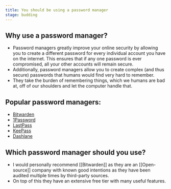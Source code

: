 ```yaml
---
title: You should be using a password manager
stage: budding
---
```


## Why use a password manager?

- Password managers greatly improve your online security by allowing you to create a different password for every individual account you have on the internet. This ensures that if any one password is ever compromised, all your other accounts will remain secure.
- Additionally, password managers allow you to create complex (and thus secure) passwords that humans would find very hard to remember.
- They take the burden of remembering things, which we humans are bad at, off of our shoulders and let the computer handle that.

## Popular password managers:

- [Bitwarden](https://bitwarden.com/)
- [1Password](https://1password.com/)
- [LastPass](https://www.lastpass.com/)
- [KeePass](https://keepass.info/)
- [Dashlane](https://www.dashlane.com/)

## Which password manager should you use?

- I would personally recommend [[Bitwarden]] as they are an [[Open-source]] company with known good intentions as they have been audited multiple times by third-party sources.
- On top of this they have an extensive free tier with many useful features.
